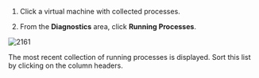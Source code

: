 1.  Click a virtual machine with collected processes.

2.  From the **Diagnostics** area, click **Running Processes**.

![2161](2161.png)

The most recent collection of running processes is displayed. Sort this
list by clicking on the column headers.
